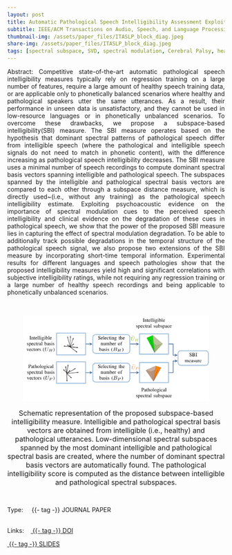 ```yaml
---
layout: post
title: Automatic Pathological Speech Intelligibility Assessment Exploiting Subspace-based Analyses
subtitle: IEEE/ACM Transactions on Audio, Speech, and Language Processing (Volume: 28), 2020
thumbnail-img: /assets/paper_files/ITASLP_block_diag.jpeg
share-img: /assets/paper_files/ITASLP_block_diag.jpeg
tags: [spectral subspace, SVD, spectral modulation, Cerebral Palsy, hearing impairment]
---
```


<p align="justify">
Abstract: Competitive state-of-the-art automatic pathological speech intelligibility measures typically rely on regression training on a large number of features, require a large amount of healthy speech training data, or are applicable only to phonetically balanced scenarios where healthy and pathological speakers utter the same utterances.
  As a result, their performance in unseen data is unsatisfactory, and they cannot be used in low-resource languages or in phonetically unbalanced scenarios.
  To overcome these drawbacks, we propose a subspace-based intelligibility(SBI) measure.  
The SBI measure operates based on the hypothesis that dominant spectral patterns of pathological speech differ from intelligible speech (where the pathological and intelligible speech signals do not need to match in phonetic content), with the difference increasing as pathological speech intelligibility decreases. The SBI measure uses a minimal number of speech recordings to compute dominant spectral basis vectors spanning intelligible and pathological speech. The subspaces spanned by the intelligible and pathological spectral basis vectors are compared to each other through a subspace distance measure, which is directly used~(i.e., without any training) as the pathological speech intelligibility estimate.
  Exploiting psychoacoustic evidence on the importance of spectral modulation cues to the perceived speech intelligibility and clinical evidence on the degradation of these cues in pathological speech, we show that the power of the proposed SBI measure lies in capturing the effect of spectral modulation degradation.
  To be able to additionally track possible degradations in the temporal structure of the pathological speech signal, we also propose two extensions of the SBI measure by incorporating short-time temporal information.
Experimental results for different languages and speech pathologies show that the proposed intelligibility measures yield high and significant correlations with subjective intelligibility ratings, while not requiring any regression training or a large number of healthy speech recordings and being applicable to phonetically unbalanced scenarios. 
</p>

<br />

<p align="center">
  <img src="../assets/paper_files/ITASLP_block_diag.jpeg" alt="SBI block diagram" width="430">
<p align="center"><font size="3">Schematic representation of the proposed subspace-based intelligibility measure. Intelligible and pathological spectral basis vectors are obtained from intelligible (i.e., healthy) and pathological utterances. Low-dimensional spectral subspaces spanned by the most dominant intelligible and pathological spectral basis are created, where the number of dominant spectral basis vectors are automatically found. The pathological intelligibility score is computed as the distance between intelligible and pathological spectral subspaces.</font> <p align="center">
</p>


<br />

<span>Type:&nbsp;&nbsp;&nbsp;</span>
<a class="btn btn-outline-success"><i class="fas fa-book-open" aria-hidden="true"></i>&nbsp;{{- tag -}}&nbsp;JOURNAL PAPER</a>
<br />
<br />

<span>Links:&nbsp;&nbsp;&nbsp;</span>
<a href="https://ieeexplore.ieee.org/abstract/document/9099394" class="btn btn-outline-success"><i class="fas fa-link" aria-hidden="true"></i>&nbsp;{{- tag -}}&nbsp;DOI</a>

<a href="https://github.com/PJanbakhshi/Pjanbakhshi.github.io/blob/master/docs/SBI_slides.pdf" class="btn btn-outline-success"><i class="far fa-file-pdf" aria-hidden="true"></i>&nbsp;{{- tag -}}&nbsp;SLIDES</a>


